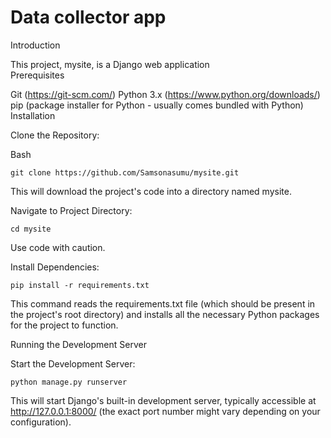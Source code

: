  
# Data collector app

Introduction

This project, mysite, is a Django web application  
Prerequisites

Git (https://git-scm.com/)
Python 3.x (https://www.python.org/downloads/)
pip (package installer for Python - usually comes bundled with Python)
Installation

Clone the Repository:

Bash
```
git clone https://github.com/Samsonasumu/mysite.git
```

 
This will download the project's code into a directory named mysite.

Navigate to Project Directory:

```
cd mysite
```

Use code with caution.

Install Dependencies:

```
pip install -r requirements.txt
```

This command reads the requirements.txt file (which should be present in the project's root directory) and installs all the necessary Python packages for the project to function.

Running the Development Server

Start the Development Server:

```
python manage.py runserver
```

This will start Django's built-in development server, typically accessible at http://127.0.0.1:8000/ (the exact port number might vary depending on your configuration).
